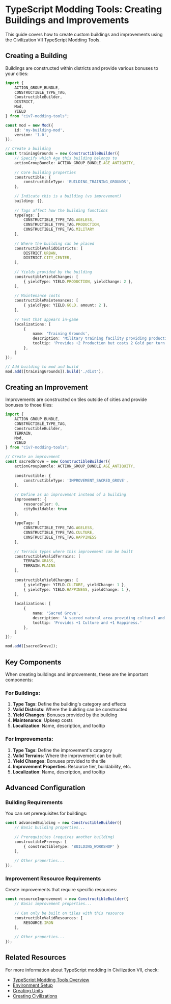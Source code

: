 # TypeScript Modding Tools: Creating Buildings and Improvements

This guide covers how to create custom buildings and improvements using the Civilization VII TypeScript Modding Tools.

## Creating a Building

Buildings are constructed within districts and provide various bonuses to your cities:

```typescript
import { 
    ACTION_GROUP_BUNDLE, 
    CONSTRUCTIBLE_TYPE_TAG, 
    ConstructibleBuilder, 
    DISTRICT, 
    Mod, 
    YIELD 
} from "civ7-modding-tools";

const mod = new Mod({
    id: 'my-building-mod',
    version: '1.0',
});

// Create a building
const trainingGrounds = new ConstructibleBuilder({
    // Specify which Age this building belongs to
    actionGroupBundle: ACTION_GROUP_BUNDLE.AGE_ANTIQUITY,
    
    // Core building properties
    constructible: {
        constructibleType: 'BUILDING_TRAINING_GROUNDS',
    },
    
    // Indicate this is a building (vs improvement)
    building: {},
    
    // Tags affect how the building functions
    typeTags: [
        CONSTRUCTIBLE_TYPE_TAG.AGELESS,
        CONSTRUCTIBLE_TYPE_TAG.PRODUCTION,
        CONSTRUCTIBLE_TYPE_TAG.MILITARY
    ],
    
    // Where the building can be placed
    constructibleValidDistricts: [
        DISTRICT.URBAN,
        DISTRICT.CITY_CENTER,
    ],
    
    // Yields provided by the building
    constructibleYieldChanges: [
        { yieldType: YIELD.PRODUCTION, yieldChange: 2 },
    ],
    
    // Maintenance costs
    constructibleMaintenances: [
        { yieldType: YIELD.GOLD, amount: 2 },
    ],
    
    // Text that appears in-game
    localizations: [
        { 
            name: 'Training Grounds', 
            description: 'Military training facility providing production bonuses.',
            tooltip: 'Provides +2 Production but costs 2 Gold per turn to maintain.'
        },
    ]
});

// Add building to mod and build
mod.add([trainingGrounds]).build('./dist');
```

## Creating an Improvement

Improvements are constructed on tiles outside of cities and provide bonuses to those tiles:

```typescript
import { 
    ACTION_GROUP_BUNDLE, 
    CONSTRUCTIBLE_TYPE_TAG, 
    ConstructibleBuilder, 
    TERRAIN, 
    Mod, 
    YIELD 
} from "civ7-modding-tools";

// Create an improvement
const sacredGrove = new ConstructibleBuilder({
    actionGroupBundle: ACTION_GROUP_BUNDLE.AGE_ANTIQUITY,
    
    constructible: {
        constructibleType: 'IMPROVEMENT_SACRED_GROVE',
    },
    
    // Define as an improvement instead of a building
    improvement: {
        resourceTier: 0,
        cityBuildable: true
    },
    
    typeTags: [
        CONSTRUCTIBLE_TYPE_TAG.AGELESS,
        CONSTRUCTIBLE_TYPE_TAG.CULTURE,
        CONSTRUCTIBLE_TYPE_TAG.HAPPINESS
    ],
    
    // Terrain types where this improvement can be built
    constructibleValidTerrains: [
        TERRAIN.GRASS,
        TERRAIN.PLAINS
    ],
    
    constructibleYieldChanges: [
        { yieldType: YIELD.CULTURE, yieldChange: 1 },
        { yieldType: YIELD.HAPPINESS, yieldChange: 1 },
    ],
    
    localizations: [
        { 
            name: 'Sacred Grove', 
            description: 'A sacred natural area providing cultural and happiness benefits.',
            tooltip: 'Provides +1 Culture and +1 Happiness.'
        },
    ]
});

mod.add([sacredGrove]);
```

## Key Components

When creating buildings and improvements, these are the important components:

### For Buildings:

1. **Type Tags**: Define the building's category and effects
2. **Valid Districts**: Where the building can be constructed
3. **Yield Changes**: Bonuses provided by the building
4. **Maintenance**: Upkeep costs
5. **Localization**: Name, description, and tooltip

### For Improvements:

1. **Type Tags**: Define the improvement's category
2. **Valid Terrains**: Where the improvement can be built
3. **Yield Changes**: Bonuses provided to the tile
4. **Improvement Properties**: Resource tier, buildability, etc.
5. **Localization**: Name, description, and tooltip

## Advanced Configuration

### Building Requirements

You can set prerequisites for buildings:

```typescript
const advancedBuilding = new ConstructibleBuilder({
    // Basic building properties...
    
    // Prerequisites (requires another building)
    constructiblePrereqs: [
        { constructibleType: 'BUILDING_WORKSHOP' }
    ],
    
    // Other properties...
});
```

### Improvement Resource Requirements

Create improvements that require specific resources:

```typescript
const resourceImprovement = new ConstructibleBuilder({
    // Basic improvement properties...
    
    // Can only be built on tiles with this resource
    constructibleValidResources: [
        RESOURCE.IRON
    ],
    
    // Other properties...
});
```

## Related Resources

For more information about TypeScript modding in Civilization VII, check:
- [TypeScript Modding Tools Overview](/guides/typescript/typescript-overview.md)
- [Environment Setup](/guides/typescript/howto/environment-setup.md)
- [Creating Units](/guides/typescript/howto/creating-units.md)
- [Creating Civilizations](/guides/typescript/howto/creating-civilizations.md) 